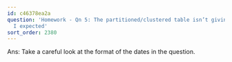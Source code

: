 ```yaml
---
id: c46378ea2a
question: 'Homework - Qn 5: The partitioned/clustered table isn’t giving me the prediction
  I expected'
sort_order: 2380
---
```


Ans: Take a careful look at the format of the dates in the question.

